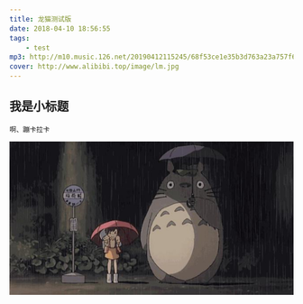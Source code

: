 ```yaml
---
title: 龙猫测试版
date: 2018-04-10 18:56:55
tags: 
    - test
mp3: http://m10.music.126.net/20190412115245/68f53ce1e35b3d763a23a757f6517705/ymusic/bdaf/3210/cd80/a841f8842af469cecea03f71b0eda586.mp3
cover: http://www.alibibi.top/image/lm.jpg
---
```

## 我是小标题
```
啊、蹦卡拉卡
```
![龙猫](title/lm.jpeg "龙猫")
